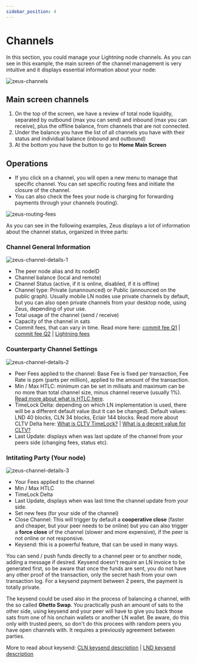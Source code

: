 ```yaml
---
sidebar_position: 4
---
```


# Channels

In this section, you could manage your Lightning node channels. As you can see in this example, the main screen of the channel management is very intuitive and it displays essential information about your node:

![zeus-channels](../../../static/img/zeus-channels.jpg)

## Main screen channels
1. On the top of the screen, we have a review of total node liquidity, separated by outbound (max you can send) and inbound (max you can receive), plus the offline balance, from channels that are not connected.
2. Under the balance you have the list of all channels you have with their status and individual balance (inbound and outbound)
3. At the bottom you have the button to go to **Home Main Screen**

## Operations
- If you click on a channel, you will open a new menu to manage that specific channel. You can set specific routing fees and initiate the closure of the channel.
- You can also check the fees your node is charging for forwarding payments through your channels (routing).

![zeus-routing-fees](../../../static/img/zeus-routing-fees.jpg)

As you can see in the following examples, Zeus displays a lot of information about the channel status, organized in three parts:

### Channel General Information

![zeus-channel-details-1](../../../static/img/zeus-channel-details-1.jpg)

- The peer node alias and its nodeID
- Channel balance (local and remote)
- Channel Status (active, if it is online, disabled, if it is offline)
- Channel type: Private (unannounced) or Public (announced on the public graph). Usually mobile LN nodes use private channels by default, but you can also open private channels from your desktop node, using Zeus, depending of your use.
- Total usage of the channel (send / receive)
- Capacity of the channel in sats
- Commit fees, that can vary in time. Read more here: [commit fee Q1](https://old.reddit.com/r/lightningnetwork/comments/cjtbjt/question_regarding_commit_fee/) | [commit fee Q2](https://bitcoin.stackexchange.com/questions/89232/why-is-my-spendable-msat-much-lower-than-msatoshi-to-us/89235#89235) | [Lightning fees](https://lightningwiki.net/index.php/Fees)

### Counterparty Channel Settings

![zeus-channel-details-2](../../../static/img/zeus-channel-details-2.jpg)

- Peer Fees applied to the channel: Base Fee is fixed per transaction, Fee Rate is ppm (parts per million), applied to the amount of the transaction.
- Min / Max HTLC: minimum can be set in milisats and maximum can be no more than total channel size, minus channel reserve (usually 1%). [Read more about what is HTLC here](https://docs.lightning.engineering/the-lightning-network/multihop-payments/hash-time-lock-contract-htlc).
- TimeLock Delta: depending on which LN implementation is used, there will be a different default value (but it can be changed). Default values: LND 40 blocks, CLN 34 blocks, Eclair 144 blocks. Read more about CLTV Delta here: [What is CLTV TimeLock?](https://docs.lightning.engineering/the-lightning-network/multihop-payments/timelocks) | [What is a decent value for CLTV?](https://bitcoin.stackexchange.com/questions/89658/what-is-a-decent-value-for-time-lock-delta-on-a-lightning-network-node)
- Last Update: displays when was last update of the channel from your peers side (changing fees, status etc).

### Intitating Party (Your node)

![zeus-channel-details-3](../../../static/img/zeus-channel-details-3.jpg)

- Your Fees applied to the channel
- Min / Max HTLC
- TimeLock Delta
- Last Update, displays when was last time the channel update from your side.
- Set new fees (for your side of the channel)
- Close Channel: This will trigger by default a **cooperative close** (faster and cheaper, but your peer needs to be online) but you can also trigger a **force close** of the channel (slower and more expensive), if the peer is not online or not responsive.
- Keysend: this is a powerful feature, that can be used in many ways. 

You can send / push funds directly to a channel peer or to another node, adding a message if desired. Keysend doesn't require an LN invoice to be generated first, so be aware that once the funds are sent, you do not have any other proof of the transaction, only the secret hash from your own transaction log. For a keysend payment between 2 peers, the payment is totally private.

The keysend could be used also in the process of balancing a channel, with the so called **Ghetto Swap**. You practically push an amount of sats to the other side, using keysend and your peer will have to give you back those sats from one of his onchain wallets or another LN wallet. Be aware, do this only with trusted peers, so don't do this procees with random peers you have open channels with. It requires a previously agreement between parties.

More to read about keysend: [CLN keysend description](https://lightning.readthedocs.io/lightning-keysend.7.html) | [LND keysend description](https://docs.lightning.engineering/lightning-network-tools/lnd/send-messages-with-keysend)